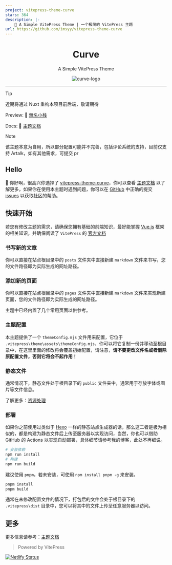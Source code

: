 ```yaml
---
project: vitepress-theme-curve
stars: 364
description: |-
    🎉 A Simple VitePress Theme | 一个极简的 VitePress 主题
url: https://github.com/imsyy/vitepress-theme-curve
---
```


<h1 align="center"> Curve </h1>
<p align="center">A Simple VitePress Theme</p>
<p align="center">
  <img src="https://github.com/imsyy/vitepress-theme-curve/assets/42232682/bed62689-cfd8-4d98-b946-24555d4ce1fb" alt="curve-logo" />
</p>

---

> [!TIP]
> 近期将通过 Nuxt 重构本项目前后端，敬请期待

Preview: 👻 [無名小栈](https://blog.imsyy.top/)

Docs: 📖 [主题文档](https://blog.imsyy.top/pages/categories/%E4%B8%BB%E9%A2%98%E6%96%87%E6%A1%A3)

> [!NOTE]
> 该主题本意为自用，所以部分配置可能并不完善，包括评论系统的支持，目前仅支持 Artalk，如有其他需求，可提交 pr

## Hello

🎉 你好啊，很高兴你选择了 [vitepress-theme-curve](https://github.com/imsyy/vitepress-theme-curve)，你可以查看 [主题文档](https://blog.imsyy.top/pages/categories/%E4%B8%BB%E9%A2%98%E6%96%87%E6%A1%A3) 以了解更多，如果你在使用本主题时遇到问题，你可以在 [GitHub](https://github.com/imsyy/vitepress-theme-curve) 中正确的提交 [issues](https://github.com/imsyy/vitepress-theme-curve/issues) 以获取社区的帮助。

## 快速开始

若您有修改主题的需求，请确保您拥有基础的前端知识，最好能掌握 [Vue.js](https://vuejs.org/) 框架的相关知识，并确保阅读了 `VitePress` 的 [官方文档](https://vitepress.dev/zh/guide/what-is-vitepress)

### 书写新的文章

你可以直接在站点根目录中的 `posts` 文件夹中直接新建 `markdown` 文件来书写，您的文件路径即为实际生成的网址路径。

### 添加新的页面

你可以直接在站点根目录中的 `pages` 文件夹中直接新建 `markdown` 文件来实现新建页面，您的文件路径即为实际生成的网址路径。

主题中已经内置了几个常用页面以供参考。

### 主题配置

本主题提供了一个 `themeConfig.mjs` 文件用来配置，它位于 `.vitepress\theme\assets\themeConfig.mjs`，你可以将它复制一份并移动至根目录中，在这里里面的修改将会覆盖初始配置，请注意，**请不要更改文件名或者删除原配置文件，否则它将会不起作用！**

### 静态文件

通常情况下，静态文件处于根目录下的 `public` 文件夹中，通常用于存放字体或图片等文件信息。

了解更多：[资源处理](https://vitepress.dev/zh/guide/asset-handling#asset-handling)

### 部署

如果你之前使用过类似于 [Hexo](https://hexo.io/zh-cn/) 一样的静态站点生成器的话，那么这二者是极为相似的，都是构建为静态文件后上传至服务器以实现访问，当然，你也可以借助 GitHub 的 Actions 以实现自动部署，具体细节请参考我的博客，此处不再细说。

```bash
# 安装依赖
npm run install
# 构建
npm run build
```

建议使用 `pnpm`，若未安装，可使用 `npm install pnpm -g` 来安装。

```bash
pnpm install
pnpm build
```

通常在未修改配置文件的情况下，打包后的文件会处于根目录下的 `.vitepress\dist` 目录中，您可以将其中的文件上传至任意服务器以访问。

## 更多

更多信息请参考：[主题文档](https://blog.imsyy.top/pages/categories/%E4%B8%BB%E9%A2%98%E6%96%87%E6%A1%A3)

> Powered by VitePress

[![Netlify Status](https://api.netlify.com/api/v1/badges/31ebe949-6ce7-46b7-a5fb-a73da20412d6/deploy-status)](https://app.netlify.com/sites/imsyy-blog/deploys)

